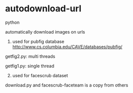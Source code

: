# autodownload-url
python

automatically download images on urls

1. used for pubfig database
  http://www.cs.columbia.edu/CAVE/databases/pubfig/

  getfig2.py: multi threads

  getfig1.py: single thread
 
 2. used for facescrub dataset
 
 download.py and facescrub-faceteam is a copy from others
 
